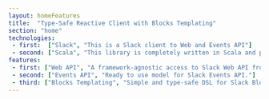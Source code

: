 ```yaml
---
layout: homeFeatures
title:  "Type-Safe Reactive Client with Blocks Templating"
section: "home"
technologies:
 - first:  ["Slack", "This is a Slack client to Web and Events API"]
 - second: ["Scala", "This library is completely written in Scala and provides Scala API"]
features:
 - first: ["Web API", "A framework-agnostic access to Slack Web API from Scala."]
 - second: ["Events API", "Ready to use model for Slack Events API."]
 - third: ["Blocks Templating", "Simple and type-safe DSL for Slack Blocks for your rich messages and views."]
---
```

